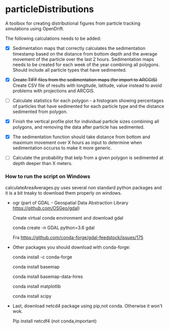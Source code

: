 # particleDistributions
A toolbox for creating distributional figures from particle tracking simulations using OpenDrift.

The following calculations needs to be added:

- [x] Sedimentation maps that correctly calculates the sedimentation timestamp based on the distance from bottom depth and the average movement of the particle over the last 2 hours. Sedimentation maps needs to be created for each week of the year combining all polygons. Should include all particle types that have sedimented.

- [x] ~~Create TIFF files from the sedimentation maps (for import to ARCGIS)~~ Create CSV file of results with longitude, latitude, value instead to avoid problems with projections and ARCGIS.

- [ ] Calculate statistics for each polygon - a histogram showing percentages of particles that have sedimented for each particle type and the distance sedimented from polygon.

- [x] Finish the vertical profile plot for individual particle sizes combining all polygons, and removing the data after particle has sedimented.

- [x] The sedimentation function should take distance from bottom and maximum movement over X hours as input to determine when sedimentation occurss to make it more generic.

- [ ] Calculate the probability that kelp from a given polygon is sedimented at depth deeper than X meters.


### How to run the script on Windows 
calculateAreaAverages.py uses several non standard python packages and it is a bit treaky to download them properly on windows. 

* ogr (part of GDAL - Geospatial Data Abstraction Library https://github.com/OSGeo/gdal)

  Create virtual conda environment and download gdal
  
  conda create -n GDAL python=3.6 gdal
  
  Fra <https://github.com/conda-forge/gdal-feedstock/issues/175> 

* Other packages you should download with conda-forge:

    conda install -c conda-forge 
    
    conda install basemap 
    
    conda install basemap-data-hires
    
    conda install matplotlib
    
    conda install scipy 
    
* Last, download netcd4 package using pip,not conda. Otherwise it won't wok.

  Pip install netcdf4  (not conda,important) 
 
